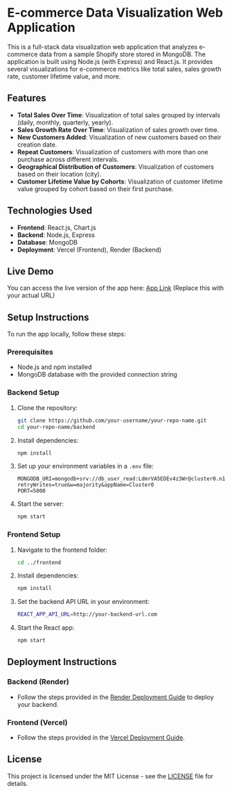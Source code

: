 # E-commerce Data Visualization Web Application

This is a full-stack data visualization web application that analyzes e-commerce data from a sample Shopify store stored in MongoDB. The application is built using Node.js (with Express) and React.js. It provides several visualizations for e-commerce metrics like total sales, sales growth rate, customer lifetime value, and more.

## Features

- **Total Sales Over Time**: Visualization of total sales grouped by intervals (daily, monthly, quarterly, yearly).
- **Sales Growth Rate Over Time**: Visualization of sales growth over time.
- **New Customers Added**: Visualization of new customers based on their creation date.
- **Repeat Customers**: Visualization of customers with more than one purchase across different intervals.
- **Geographical Distribution of Customers**: Visualization of customers based on their location (city).
- **Customer Lifetime Value by Cohorts**: Visualization of customer lifetime value grouped by cohort based on their first purchase.

## Technologies Used

- **Frontend**: React.js, Chart.js
- **Backend**: Node.js, Express
- **Database**: MongoDB
- **Deployment**: Vercel (Frontend), Render (Backend)

## Live Demo

You can access the live version of the app here: [App Link](#) (Replace this with your actual URL)

## Setup Instructions

To run the app locally, follow these steps:

### Prerequisites

- Node.js and npm installed
- MongoDB database with the provided connection string

### Backend Setup

1. Clone the repository:
    ```bash
    git clone https://github.com/your-username/your-repo-name.git
    cd your-repo-name/backend
    ```

2. Install dependencies:
    ```bash
    npm install
    ```

3. Set up your environment variables in a `.env` file:
    ```
    MONGODB_URI=mongodb+srv://db_user_read:LdmrVA5EDEv4z3Wr@cluster0.n10ox.mongodb.net/?retryWrites=true&w=majority&appName=Cluster0
    PORT=5000
    ```

4. Start the server:
    ```bash
    npm start
    ```

### Frontend Setup

1. Navigate to the frontend folder:
    ```bash
    cd ../frontend
    ```

2. Install dependencies:
    ```bash
    npm install
    ```

3. Set the backend API URL in your environment:
    ```bash
    REACT_APP_API_URL=http://your-backend-url.com
    ```

4. Start the React app:
    ```bash
    npm start
    ```

## Deployment Instructions

### Backend (Render)
- Follow the steps provided in the [Render Deployment Guide](https://render.com/docs/deploy-node-express-app) to deploy your backend.

### Frontend (Vercel)
- Follow the steps provided in the [Vercel Deployment Guide](https://vercel.com/docs).

## License

This project is licensed under the MIT License - see the [LICENSE](LICENSE) file for details.
